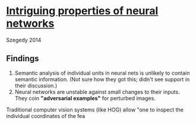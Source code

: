 # [Intriguing properties of neural networks](https://arxiv.org/pdf/1312.6199.pdf) 
Szegedy 2014

## Findings
1. Semantic analysis of individual units in neural nets is unlikely to contain semantic information. (Not sure how they got this; didn't see support in their discussion.)
2. Neural networks are unstable against small changes to their inputs. They coin **"adversarial examples"** for perturbed images.

Traditional computer vision systems (like HOG) allow "one to inspect the individual coordinates of the fea
<!--stackedit_data:
eyJoaXN0b3J5IjpbMTMzNTY0MTM0OF19
-->